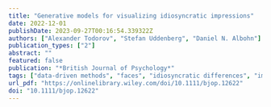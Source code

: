 ```yaml
---
title: "Generative models for visualizing idiosyncratic impressions"
date: 2022-12-01
publishDate: 2023-09-27T00:16:54.339322Z
authors: ["Alexander Todorov", "Stefan Uddenberg", "Daniel N. Albohn"]
publication_types: ["2"]
abstract: ""
featured: false
publication: "*British Journal of Psychology*"
tags: ["data-driven methods", "faces", "idiosyncratic differences", "impressions"]
url_pdf: "https://onlinelibrary.wiley.com/doi/10.1111/bjop.12622"
doi: "10.1111/bjop.12622"
---
```


